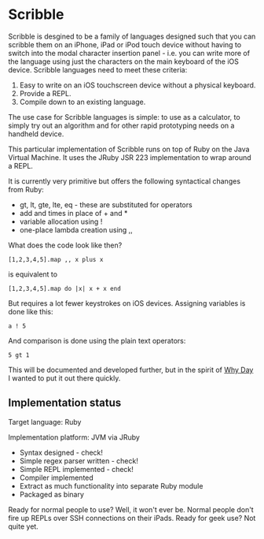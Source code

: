 Scribble
========

Scribble is desgined to be a family of languages designed such that you can scribble them on an iPhone, iPad or iPod touch device without having to switch into the modal character insertion panel - i.e. you can write more of the language using just the characters on the main keyboard of the iOS device. Scribble languages need to meet these criteria:

1. Easy to write on an iOS touchscreen device without a physical keyboard.
2. Provide a REPL.
3. Compile down to an existing language.

The use case for Scribble languages is simple: to use as a calculator, to simply try out an algorithm and for other rapid prototyping needs on a handheld device.

This particular implementation of Scribble runs on top of Ruby on the Java Virtual Machine. It uses the JRuby JSR 223 implementation to wrap around a REPL.

It is currently very primitive but offers the following syntactical changes from Ruby:

* gt, lt, gte, lte, eq - these are substituted for operators
* add and times in place of + and *
* variable allocation using !
* one-place lambda creation using ,,

What does the code look like then?

    [1,2,3,4,5].map ,, x plus x

is equivalent to

    [1,2,3,4,5].map do |x| x + x end

But requires a lot fewer keystrokes on iOS devices. Assigning variables is done like this:

    a ! 5

And comparison is done using the plain text operators:

    5 gt 1

This will be documented and developed further, but in the spirit of [Why Day](http://whyday.org/) I wanted to put it out there quickly.

Implementation status
---------------------

Target language: Ruby

Implementation platform: JVM via JRuby

* Syntax designed - check!
* Simple regex parser written - check!
* Simple REPL implemented - check!
* Compiler implemented
* Extract as much functionality into separate Ruby module
* Packaged as binary

Ready for normal people to use? Well, it won't ever be. Normal people don't fire up REPLs over SSH connections on their iPads. Ready for geek use? Not quite yet.